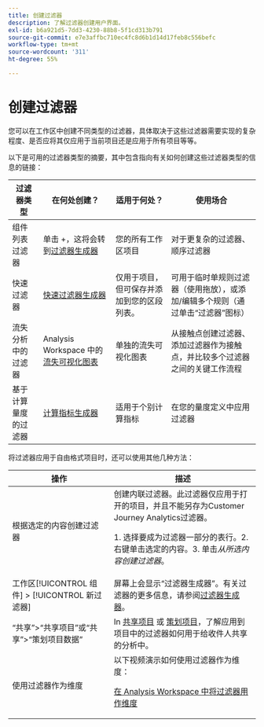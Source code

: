 ```yaml
---
title: 创建过滤器
description: 了解过滤器创建用户界面。
exl-id: b6a921d5-7dd3-4230-88b8-5f1cd313b791
source-git-commit: e7e3affbc710ec4fc8d6b1d14d17feb8c556befc
workflow-type: tm+mt
source-wordcount: '311'
ht-degree: 55%

---
```


# 创建过滤器

您可以在工作区中创建不同类型的过滤器，具体取决于这些过滤器需要实现的复杂程度、是否应将其仅应用于当前项目还是应用于所有项目等等。

以下是可用的过滤器类型的摘要，其中包含指向有关如何创建这些过滤器类型的信息的链接：

| 过滤器类型 | 在何处创建？ | 适用于何处？ | 使用场合 |
| --- | --- | --- | --- |
| 组件列表过滤器 | 单击 +，这将会转到[过滤器生成器](/help/components/filters/filter-builder.md) | 您的所有工作区项目 | 对于更复杂的过滤器、顺序过滤器 |
| 快速过滤器 | [快速过滤器生成器](/help/components/filters/quick-filters.md) | 仅用于项目，但可保存并添加到您的区段列表。 | 可用于临时单规则过滤器（使用拖放），或添加/编辑多个规则（通过单击“过滤器”图标） |
| 流失分析中的过滤器 | Analysis Workspace 中的[流失可视化图表](/help/analysis-workspace/visualizations/fallout/compare-segments-fallout.md) | 单独的流失可视化图表 | 从接触点创建过滤器、添加过滤器作为接触点，并比较多个过滤器之间的关键工作流程 |
| 基于计算量度的过滤器 | [计算指标生成器](/help/components/calc-metrics/cm-workflow/metrics-with-segments.md) | 适用于个别计算指标 | 在您的量度定义中应用过滤器 |

将过滤器应用于自由格式项目时，还可以使用其他几种方法：

| 操作 | 描述 |
| --- | --- |
| 根据选定的内容创建过滤器 | 创建内联过滤器。此过滤器仅应用于打开的项目，并且不能另存为Customer Journey Analytics过滤器。<p> 1. 选择要成为过滤器一部分的表行。2. 右键单击选定的内容。3. 单击&#x200B;*从所选内容创建过滤器*。 |
| 工作区[!UICONTROL 组件] > [!UICONTROL 新过滤器] | 屏幕上会显示“过滤器生成器”。有关过滤器的更多信息，请参阅[过滤器生成器](/help/components/filters/filter-builder.md)。 |
| “共享”>“共享项目”或“共享”>“策划项目数据” | In [共享项目](/help/analysis-workspace/curate-share/share-projects.md) 或 [策划项目](/help/analysis-workspace/curate-share/curate.md)，了解应用到项目中的过滤器如何用于给收件人共享的分析中。 |
| 使用过滤器作为维度 | 以下视频演示如何使用过滤器作为维度：  <p>[在 Analysis Workspace 中将过滤器用作维度](https://experienceleague.adobe.com/docs/customer-journey-analytics-learn/tutorials/components/filters/use-filters-as-dimensions.html)</p> |
